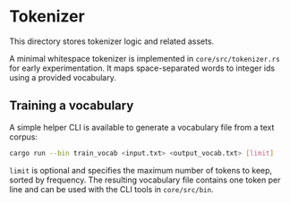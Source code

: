 # Tokenizer

This directory stores tokenizer logic and related assets.

A minimal whitespace tokenizer is implemented in `core/src/tokenizer.rs` for early experimentation. It maps space-separated words to integer ids using a provided vocabulary.

## Training a vocabulary

A simple helper CLI is available to generate a vocabulary file from a text corpus:

```bash
cargo run --bin train_vocab <input.txt> <output_vocab.txt> [limit]
```

`limit` is optional and specifies the maximum number of tokens to keep, sorted by frequency. The resulting vocabulary file contains one token per line and can be used with the CLI tools in `core/src/bin`.

